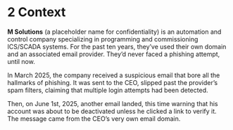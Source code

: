 # 2 Context

**M Solutions** (a placeholder name for confidentiality) is an automation and control company specializing in programming and commissioning ICS/SCADA systems. For the past ten years, they’ve used their own domain and an associated email provider. They’d never faced a phishing attempt, until now.

In March 2025, the company received a suspicious email that bore all the hallmarks of phishing. It was sent to the CEO, slipped past the provider’s spam filters, claiming that multiple login attempts had been detected.

Then, on June 1st, 2025, another email landed, this time warning that his account was about to be deactivated unless he clicked a link to verify it. The message came from the CEO’s very own email domain.
